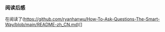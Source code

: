 ### 阅读后感
在阅读了(https://github.com/ryanhanwu/How-To-Ask-Questions-The-Smart-Way/blob/main/README-zh_CN.md)[]